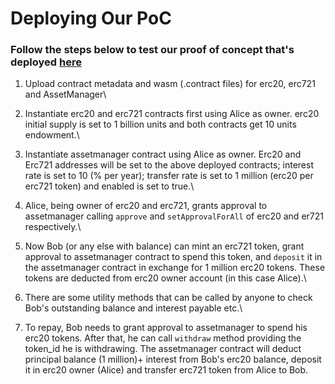 # Deploying Our PoC

### Follow the steps below to test our proof of concept that's deployed [here](http://sandbox.vera.financial/#/contracts)

1. Upload contract metadata and wasm (.contract files) for erc20, erc721 and AssetManager\

2. Instantiate erc20 and erc721 contracts first using Alice as owner. erc20 initial supply is set to 1 billion units and both contracts get 10 units endowment.\

3. Instantiate assetmanager contract using Alice as owner. Erc20 and Erc721 addresses will be set to the above deployed contracts; interest rate is set to 10 (% per year); transfer rate is set to 1 million (erc20 per erc721 token) and enabled is set to true.\

4. Alice, being owner of erc20 and erc721, grants approval to assetmanager calling `approve` and `setApprovalForAll` of erc20 and er721 respectively.\

5. Now Bob (or any else with balance) can mint an erc721 token, grant approval to assetmanager contract to spend this token, and `deposit` it in the assetmanager contract in exchange for 1 million erc20 tokens. These tokens are deducted from erc20 owner account (in this case Alice).\

6. There are some utility methods that can be called by anyone to check Bob's outstanding balance and interest payable etc.\

7. To repay, Bob needs to grant approval to assetmanager to spend his erc20 tokens. After that, he can call `withdraw` method providing the token\_id he is withdrawing. The assetmanager contract will deduct principal balance (1 million)+ interest from Bob's erc20 balance, deposit it in erc20 owner (Alice) and transfer erc721 token from Alice to Bob.
